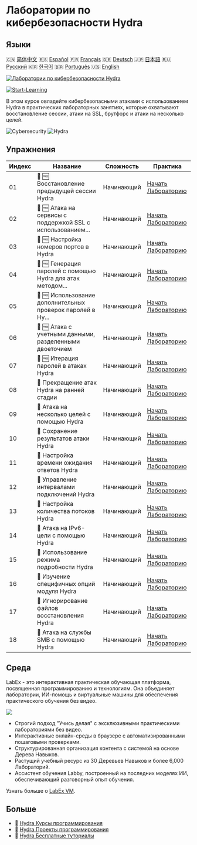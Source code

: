 # Лаборатории по кибербезопасности Hydra

## Языки

🇨🇳 [简体中文](README_zh.md) 🇪🇸 [Español](README_es.md) 🇫🇷 [Français](README_fr.md) 🇩🇪 [Deutsch](README_de.md) 🇯🇵 [日本語](README_ja.md) 🇷🇺 [Русский](README_ru.md) 🇰🇷 [한국어](README_ko.md) 🇧🇷 [Português](README_pt.md) 🇺🇸 [English](README.md) 

[![Лаборатории по кибербезопасности Hydra](https://cover-creator.labex.io/hydra-cybersecurity-attack-labs.png?lang=ru)](https://labex.io/ru/courses/hydra-cybersecurity-attack-labs)

[![Start-Learning](https://img.shields.io/badge/Start-Learning-whitesmoke?style=for-the-badge)](https://labex.io/ru/courses/hydra-cybersecurity-attack-labs)

В этом курсе овладейте кибербезопасными атаками с использованием Hydra в практических лабораторных занятиях, которые охватывают восстановление сессии, атаки на SSL, брутфорс и атаки на несколько целей.

![Cybersecurity](https://img.shields.io/badge/Cybersecurity-whitesmoke?style=for-the-badge&logo=cybersecurity)
![Hydra](https://img.shields.io/badge/Hydra-whitesmoke?style=for-the-badge&logo=hydra)


## Упражнения

|   Индекс | Название                                                    | Сложность   | Практика                                                                                                                              |
|----------|-------------------------------------------------------------|-------------|---------------------------------------------------------------------------------------------------------------------------------------|
|       01 | 📖 🆓 Восстановление предыдущей сессии Hydra                | Начинающий  | <a target='_blank' href='https://labex.io/ru/tutorials/hydra-restore-a-previous-hydra-session-550772'>Начать Лабораторию</a>          |
|       02 | 📖 🆓 Атака на сервисы с поддержкой SSL с использованием... | Начинающий  | <a target='_blank' href='https://labex.io/ru/tutorials/hydra-attack-ssl-enabled-services-with-hydra-550762'>Начать Лабораторию</a>    |
|       03 | 📖 🆓 Настройка номеров портов в Hydra                      | Начинающий  | <a target='_blank' href='https://labex.io/ru/tutorials/hydra-customize-hydra-port-numbers-550765'>Начать Лабораторию</a>              |
|       04 | 📖 🆓 Генерация паролей с помощью Hydra для атак методом... | Начинающий  | <a target='_blank' href='https://labex.io/ru/tutorials/hydra-generate-passwords-with-hydra-brute-force-550769'>Начать Лабораторию</a> |
|       05 | 📖 🆓 Использование дополнительных проверок паролей в Hy... | Начинающий  | <a target='_blank' href='https://labex.io/ru/tutorials/hydra-use-additional-hydra-password-checks-550776'>Начать Лабораторию</a>      |
|       06 | 📖 🆓 Атака с учетными данными, разделенными двоеточием     | Начинающий  | <a target='_blank' href='https://labex.io/ru/tutorials/hydra-attack-with-colon-separated-credentials-550763'>Начать Лабораторию</a>   |
|       07 | 📖 🆓 Итерация паролей в атаках Hydra                       | Начинающий  | <a target='_blank' href='https://labex.io/ru/tutorials/hydra-loop-passwords-in-hydra-attacks-550771'>Начать Лабораторию</a>           |
|       08 | 📖  Прекращение атак Hydra на ранней стадии                 | Начинающий  | <a target='_blank' href='https://labex.io/ru/tutorials/hydra-stop-hydra-attacks-early-550774'>Начать Лабораторию</a>                  |
|       09 | 📖  Атака на несколько целей с помощью Hydra                | Начинающий  | <a target='_blank' href='https://labex.io/ru/tutorials/hydra-attack-multiple-targets-with-hydra-550760'>Начать Лабораторию</a>        |
|       10 | 📖  Сохранение результатов атаки Hydra                      | Начинающий  | <a target='_blank' href='https://labex.io/ru/tutorials/hydra-save-hydra-attack-results-550773'>Начать Лабораторию</a>                 |
|       11 | 📖  Настройка времени ожидания ответов Hydra                | Начинающий  | <a target='_blank' href='https://labex.io/ru/tutorials/hydra-fine-tune-hydra-response-wait-times-550768'>Начать Лабораторию</a>       |
|       12 | 📖  Управление интервалами подключений Hydra                | Начинающий  | <a target='_blank' href='https://labex.io/ru/tutorials/hydra-control-hydra-connection-intervals-550764'>Начать Лабораторию</a>        |
|       13 | 📖  Настройка количества потоков Hydra                      | Начинающий  | <a target='_blank' href='https://labex.io/ru/tutorials/hydra-adjust-hydra-thread-counts-550758'>Начать Лабораторию</a>                |
|       14 | 📖  Атака на IPv6-цели с помощью Hydra                      | Начинающий  | <a target='_blank' href='https://labex.io/ru/tutorials/hydra-attack-ipv6-targets-with-hydra-550759'>Начать Лабораторию</a>            |
|       15 | 📖  Использование режима подробности Hydra                  | Начинающий  | <a target='_blank' href='https://labex.io/ru/tutorials/hydra-use-hydra-verbose-mode-550777'>Начать Лабораторию</a>                    |
|       16 | 📖  Изучение специфичных опций модуля Hydra                 | Начинающий  | <a target='_blank' href='https://labex.io/ru/tutorials/hydra-explore-hydra-module-specific-options-550767'>Начать Лабораторию</a>     |
|       17 | 📖  Игнорирование файлов восстановления Hydra               | Начинающий  | <a target='_blank' href='https://labex.io/ru/tutorials/hydra-ignore-hydra-restore-files-550770'>Начать Лабораторию</a>                |
|       18 | 📖  Атака на службы SMB с помощью Hydra                     | Начинающий  | <a target='_blank' href='https://labex.io/ru/tutorials/hydra-attack-smb-services-with-hydra-550761'>Начать Лабораторию</a>            |

## Среда

LabEx - это интерактивная практическая обучающая платформа, посвященная программированию и технологиям. Она объединяет лаборатории, ИИ-помощь и виртуальные машины для обеспечения практического обучения без видео.

![](https://tutorial-screenshot.getvm.io/images/vm-1725247253.png)

- Строгий подход "Учись делая" с эксклюзивными практическими лабораториями без видео.
- Интерактивные онлайн-среды в браузере с автоматизированными пошаговыми проверками.
- Структурированная организация контента с системой на основе Дерева Навыков.
- Растущий учебный ресурс из 30 Деревьев Навыков и более 6,000 Лабораторий.
- Ассистент обучения Labby, построенный на последних моделях ИИ, обеспечивающий разговорный опыт обучения.

Узнать больше о [LabEx VM](https://support.labex.io/using-labex/virtual-machine).

## Больше

- 🔗 [Hydra Курсы программирования](https://github.com/labex-labs/awesome-programming-courses)
- 🔗 [Hydra Проекты программирования](https://github.com/labex-labs/awesome-programming-projects)
- 🔗 [Hydra Бесплатные туториалы](https://github.com/labex-labs/hydra-free-tutorials)

